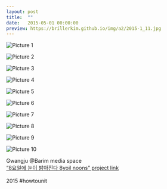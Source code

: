 ```yaml
---
layout: post
title:  ""
date:   2015-05-01 00:00:00
preview: https://brillerkim.github.io/img/a2/2015-1_11.jpg
---
```


![Picture 1](https://brillerkim.github.io/img/a2/2015-1_1.jpg)

![Picture 2](https://brillerkim.github.io/img/a2/2015-1_2.jpg)

![Picture 3](https://brillerkim.github.io/img/a2/2015-1_3.jpg)

![Picture 4](https://brillerkim.github.io/img/a2/2015-1_4.jpg)

![Picture 5](https://brillerkim.github.io/img/a2/2015-1_5.jpg)

![Picture 6](https://brillerkim.github.io/img/a2/2015-1_6.jpg)

![Picture 7](https://brillerkim.github.io/img/a2/2015-1_7.jpg)

![Picture 8](https://brillerkim.github.io/img/a2/2015-1_8.jpg)

![Picture 9](https://brillerkim.github.io/img/a2/2015-1_9.jpg)

![Picture 10](https://brillerkim.github.io/img/a2/2015-1_10.jpg)


Gwangju @Barim media space<br> 
[<U>“8요일에 눈이 밝아진다 8yoil noons” project link</U>](https://neolook.com/archives/20150505h)  
<br> 
2015 #howtounit
